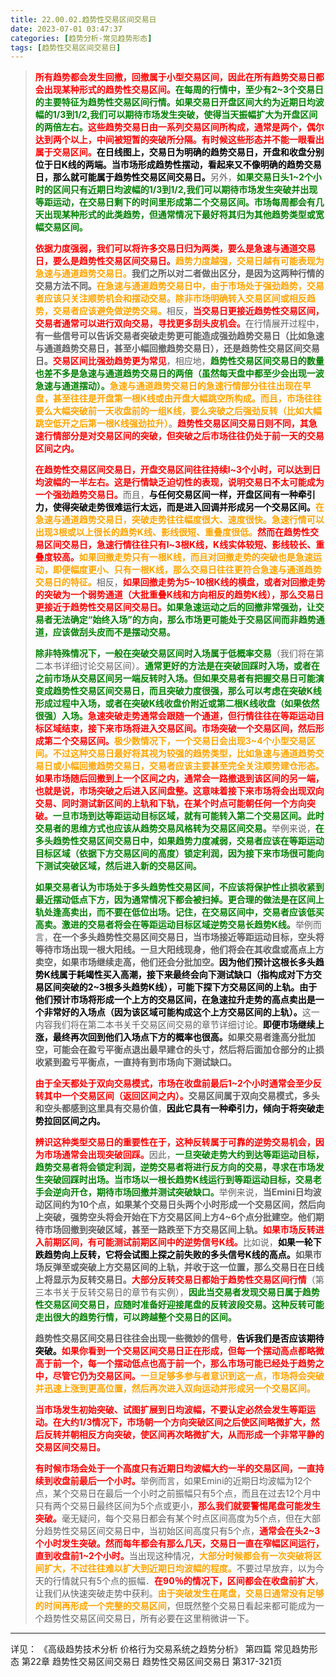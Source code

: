 ```yaml
---
title: 22.00.02.趋势性交易区间交易日
date: 2023-07-01 03:47:37
categories: [趋势分析-常见趋势形态]
tags: [趋势性交易区间交易日]
---
```


>
><font color="red">**所有趋势都会发生回撤，回撤属于小型交易区间，因此在所有趋势交易日都会出现某种形式的趋势性交易区间。**</font><font color="green">**在每周的行情中，至少有2\~3个交易日的主要特征为趋势性交易区间行情。如果交易日开盘区间大约为近期日均波幅的1/3到1/2,我们可以期待市场发生突破，使得当天振幅扩大为开盘区间的两倍左右。**</font><font color="red">**这些趋势交易日由一系列交易区间所构成，通常是两个，偶尔达到两个以上，中间被短暂的突破所分隔。有时候这些形态并不能一眼看出属于交易区间。**</font><font color="black">**在日线图上，交易日为明确的趋势交易日，开盘和收盘分别位于日K线的两端。当市场形成趋势性摆动，看起来又不像明确的趋势交易日，那么就可能属于趋势性交易区间交易日。**</font>另外，<font color="green">**如果交易日头1\~2个小时的区间只有近期日均波幅的1/3到1/2,我们可以期待市场发生突破并出现等距运动，在交易日剩下的时间里形成第二个交易区间。市场每周都会有几天出现某种形式的此类趋势，但通常情况下最好将其归为其他趋势类型或宽幅交易区间。**</font>
>
><font color="red">**依据力度强弱，我们可以将许多交易日归为两类，要么是急速与通道交易日，要么是趋势性交易区间交易日。**</font><font color="orange">**趋势力度越强，交易日越有可能表现为急速与通道趋势交易日。**</font>**我们之所以对二者做出区分，是因为这两种行情的交易方法不同。**<font color="orange">**在急速与通道趋势交易日中，由于市场处于强劲趋势，交易者应该只关注顺势机会和摆动交易。除非市场明确转入交易区间或相反趋势，交易者应该避免做逆势交易。**</font>相反，<font color="red">**当交易日更接近趋势性交易区间，交易者通常可以进行双向交易，寻找更多刮头皮机会。**</font>在行情展开过程中，**有一些信号可以告诉交易者突破走势更可能造成强劲趋势交易日（比如急速与通道趋势交易日，甚至小幅回撤趋势交易日），还是趋势性交易区间交易日。**<font color="red">**交易区间比强劲趋势更为常见**</font>，相应地，<font color="green">**趋势性交易区间交易日的数量也差不多是急速与通道趋势交易日的两倍（虽然每天盘中都至少会出现一波急速与通道摆动）。**</font><font color="orange">**急速与通道趋势交易日的急速行情部分往往出现在早盘，甚至往往是开盘第一根K线或由开盘大幅跳空所构成。而且，市场往往要么大幅突破前一天收盘前的一组K线，要么突破之后强劲反转（比如大幅跳空低开之后第一根K线强劲拉升）**</font>。<font color="red">**趋势性交易区间交易日则不同，其急速行情部分是对交易区间的突破，但突破之后市场往往仍处于前一天的交易区间之内。**</font>
>
><font color="red">**在趋势性交易区间交易日，开盘交易区间往往持续l\~3个小时，可以达到日均波幅的一半左右。这是行情缺乏迫切性的表现，说明交易日不太可能成为一个强劲趋势交易日。**</font>而且，<font color="black">**与任何交易区间一样，开盘区间有一种牵引力，使得突破走势很难运行太远，而是进入回调并形成另一个交易区间。**</font><font color="orange">**在急速与通道趋势交易日，突破走势往往幅度很大、速度很快。急速行情可以出现3根或以上很长的趋势K线、影线很短、重叠度很低。**</font><font color="red">**然而在趋势性交易区间交易日，急速行情往往只有l\~3根K线，K线实体较短、影线较长、重叠度较高。**</font><font color="orange">**如果回撤走势只有一根K线，而且对回撤走势的突破也是急速运动，即便幅度更小、只有一根K线，那么交易日往往更符合急速与通道趋势交易日的特征。**</font>相反，<font color="red">**如果回撤走势为5\~10根K线的横盘，或者对回撤走势的突破为一个弱势通道（大批重叠K线和方向相反的趋势K线），那么交易日更接近于趋势性交易区间交易日。**</font><font color="green">**如果急速运动之后的回撤非常强劲，让交易者无法确定“始终入场”的方向，那么市场更可能处于交易区间而非趋势通道，应该做刮头皮而不是摆动交易。**</font>
>
><font color="green">**除非特殊情况下，一般在突破交易区间时入场属于低概率交易**</font>（我们将在第二本书详细讨论交易区间）。<font color="green">**通常更好的方法是在突破回踩时入场，或者在之前市场从交易区间另一端反转时入场。但如果交易者有把握交易日可能演变成趋势性交易区间交易日，而且突破力度很强，那么可以考虑在突破K线形成过程中入场，或者在突破K线收盘价附近或第二根K线收盘（如果依然很强）入场。**</font><font color="red">**急速突破走势通常会跟随一个通道，但行情往往在等距运动目标区域结束，接下来市场将进入交易区间。市场突破一个交易区间，然后形成第二个交易区间。**</font><font color="orange">**极少数情况下，一个交易日会出现3\~4个小型交易区间。不过这种交易日最好将其视为较强的趋势类型，比如急速与通道趋势交易日或小幅回撤趋势交易日，交易者应该主要甚至完全关注顺势建仓形态。**</font><font color="red">**如果市场随后回撤到上一个区间之内，通常会一路撤退到该区间的另一端，也就是说，市场突破之后进入区间盘整。这意味着接下来市场将会出现双向交易、同时测试新区间的上轨和下轨，在某个时点可能朝任何一个方向突破。**</font><font color="green">**一旦市场到达等距运动目标区域，就有可能转入第二个交易区间。此时交易者的思维方式也应该从趋势交易风格转为交易区间交易。**</font>举例来说，<font color="green">**在多头趋势性交易区间交易日中，如果趋势力度减弱，交易者应该在等距运动目标区域（依据下方交易区间的高度）锁定利润，因为接下来市场很可能向下测试突破区域，然后进入新的交易区间。**</font>
>
><font color="green">**如果交易者认为市场处于多头趋势性交易区间，不应该将保护性止损收紧到最近摆动低点下方，因为通常情况下都会被扫掉。更合理的做法是在区间上轨处逢高卖出，而不要在低位出场。记住，在交易区间中，交易者应该低买高卖。激进的交易者将会在等距运动目标区域逆势交易长趋势K线。**</font>举例而言，**在一个多头趋势性交易区间交易日，当市场接近等距运动目标，空头将等待市场出现一根大阳线。一旦大阳线现身，他们将会在其收盘或高点上方卖空，如果市场继续走高，他们还会分批加空。**<font color="black">**因为他们预计这根长多头趋势K线属于耗竭性买入高潮，接下来最终会向下测试缺口（指构成对下方交易区间突破的2\~3根多头趋势K线），可能下探下方交易区间的上轨。由于他们预计市场将形成一个上方的交易区间，在急速拉升走势的高点卖出是一个非常好的入场点（因为该区域可能构成这个上方交易区间的上轨）。**</font>这一内容我们将在第二本书关千交易区间交易的章节详细讨论。<font color="black">**即便市场继续上涨，最终再次回到他们入场点下方的概率也很高。**</font>**如果交易者逢高分批加空，可能会在盈亏平衡点退出最早建仓的头寸，然后将后面加仓部分的止损收紧到盈亏平衡点，一直持有到市场向下测试缺口。**
>
><font color="red">**由于全天都处于双向交易模式，市场在收盘前最后1\~2个小时通常会至少反转其中一个交易区间（返回区间之内）。**</font>**交易区间属于双向交易模式，多头和空头都感到这里具有交易价值**，<font color="black">**因此它具有一种牵引力，倾向于将突破走势拉回区间之内。**</font>
>
><font color="red">**辨识这种类型交易日的重要性在于，这种反转属于可靠的逆势交易机会，因为市场通常会出现突破回踩。**</font>因此，<font color="green">**一旦突破走势大约到达等距运动目标，趋势交易者将会锁定利润，逆势交易者将进行反方向的交易，寻求在市场发生突破回踩时出场。当市场以一根长趋势K线运行到等距运动目标，交易老手会逆向开仓，期待市场回撤并测试突破缺口。**</font>举例来说，**当Emini日均波动区间约为10个点，如果某个交易日头两个小时形成一个交易区间，然后向上突破，强势空头将会开始在下方交易区间上方4\~6个点分批建空。他们期待市场回撤到突破区域，甚至一路跌至下方交易区间上轨。**<font color="red">**如果市场反转进入前期区间，有可能测试前期区间中的逆势信号K线。**</font>比如说，<font color="black">**如果一轮下跌趋势向上反转，它将会试图上探之前失败的多头信号K线的高点。**</font>**如果市场反弹至或突破上方交易区间的上轨，并收于这一位置，那么交易日在日线上将显示为反转交易日。**<font color="red">**大部分反转交易日都始于趋势性交易区间行情**</font>（第三本书关于反转交易日的章节有实例），<font color="green">**因此当交易者发现交易日属于趋势性交易区间交易日，应随时准备好迎接尾盘的反转波段交易。这种反转可能走出很大的趋势行情，可以跨越整个交易日的区间。**</font>
>
>**趋势性交易区间交易日往往会出现一些微妙的信号**，<font color="black">**告诉我们是否应该期待突破。**</font><font color="red">**如果你看到一个交易区间交易日正在形成，但每一个摆动高点都略微高于前一个，每一个摆动低点也高于前一个，那么市场可能已经处于趋势之中，尽管它仍为交易区间。**</font><font color="orange">**一旦足够多参与者意识到这一点，市场将会突破并迅速上涨到更高位置，然后再次进入双向运动并形成另一个交易区间。**</font>
>
><font color="red">**当市场发生初始突破、试图扩展到日均波幅，不要认定必然会发生等距运动。在大约1/3情况下，市场朝一个方向突破区间之后使区间略微扩大，然后反转并朝相反方向突破，使区间再次略微扩大，从而形成一个非常平静的交易区间交易日。**</font>
>
><font color="red">**有时候市场会处于一个高度只有近期日均波幅大约一半的交易区间，一直持续到收盘前最后一个小时。**</font>举例而言，如果Emini的近期日均波幅为12个点，某个交易日在最后一个小时之前振幅只有5个点，而且在过去12个月中只有两个交易日最终区间为5个点或更小，<font color="red">**那么我们就要警惕尾盘可能发生突破。**</font>毫无疑问，每个交易日都会有某个时点区间高度为5个点，但在大部分趋势性交易区间交易日中，当初始区间高度只有5个点，<font color="red">**通常会在头2\~3个小时发生突破。然而每年都会有那么几天，交易日一直在窄幅区间运行，直到收盘前1\~2个小时。**</font>当出现这种情况，<font color="orange">**大部分时候都会有一次突破将区间扩大，不过往往难以扩大到近期日均波幅的程度。**</font>不要过早放弃，以为今天的行情就只有5个点的振幅．<font color="red">**在90％的情况下，区间都会在收盘前扩大**</font>，让我们从快速突破走势中获利。<font color="orange">**由于突破发生在尾盘，交易日通常没有足够的时间再形成一个完整的交易区间**</font>，但既然整个交易日看起来都可能成为一个趋势性交易区间交易日，所有必要在这里稍微讲一下。
>

---
详见：
《高级趋势技术分析 价格行为交易系统之趋势分析》
第四篇 常见趋势形态
第22章 趋势性交易区间交易日
趋势性交易区间交易日
第317-321页
